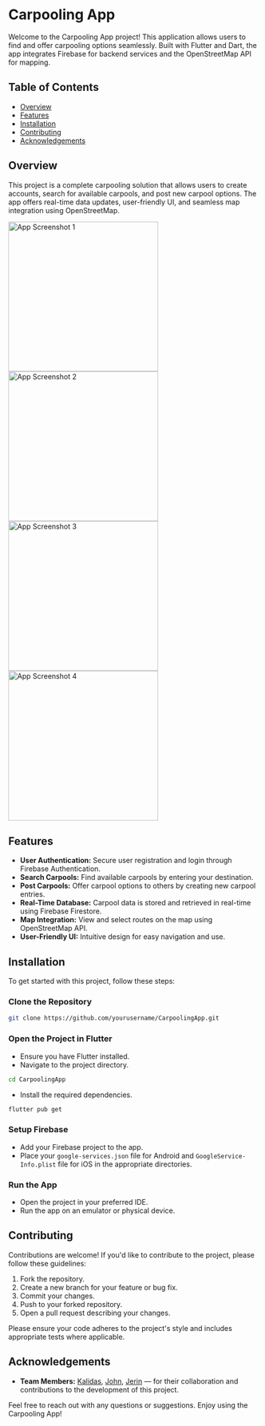# Carpooling App

Welcome to the Carpooling App project! This application allows users to find and offer carpooling options seamlessly. Built with Flutter and Dart, the app integrates Firebase for backend services and the OpenStreetMap API for mapping.

## Table of Contents
- [Overview](#overview)
- [Features](#features)
- [Installation](#installation)
- [Contributing](#contributing)
- [Acknowledgements](#acknowledgements)

## Overview
This project is a complete carpooling solution that allows users to create accounts, search for available carpools, and post new carpool options. The app offers real-time data updates, user-friendly UI, and seamless map integration using OpenStreetMap.

<p>
  <img src="assets\images\ss1.jpg" alt="App Screenshot 1" width="300"/>
  <img src="assets\images\ss2.jpg" alt="App Screenshot 2" width="300"/>
  <img src="assets\images\ss3.jpg" alt="App Screenshot 3" width="300"/>
  <img src="assets\images\ss4.jpg" alt="App Screenshot 4" width="300"/>
</p>

## Features
- **User Authentication:** Secure user registration and login through Firebase Authentication.
- **Search Carpools:** Find available carpools by entering your destination.
- **Post Carpools:** Offer carpool options to others by creating new carpool entries.
- **Real-Time Database:** Carpool data is stored and retrieved in real-time using Firebase Firestore.
- **Map Integration:** View and select routes on the map using OpenStreetMap API.
- **User-Friendly UI:** Intuitive design for easy navigation and use.

## Installation
To get started with this project, follow these steps:

### Clone the Repository
```bash
git clone https://github.com/yourusername/CarpoolingApp.git
```

### Open the Project in Flutter
- Ensure you have Flutter installed.
- Navigate to the project directory.
```bash
cd CarpoolingApp
```
- Install the required dependencies.
```bash
flutter pub get
```
### Setup Firebase
- Add your Firebase project to the app.
- Place your `google-services.json` file for Android and `GoogleService-Info.plist` file for iOS in the appropriate directories.

### Run the App
- Open the project in your preferred IDE.
- Run the app on an emulator or physical device.

## Contributing
Contributions are welcome! If you'd like to contribute to the project, please follow these guidelines:

1. Fork the repository.
2. Create a new branch for your feature or bug fix.
3. Commit your changes.
4. Push to your forked repository.
5. Open a pull request describing your changes.

Please ensure your code adheres to the project's style and includes appropriate tests where applicable.

## Acknowledgements
- **Team Members:** [Kalidas](https://github.com/Kalidasjayakumar), [John](https://github.com/John-kurian-03), [Jerin](https://github.com/JerinVincent) — for their collaboration and contributions to the development of this project.


Feel free to reach out with any questions or suggestions. Enjoy using the Carpooling App!
